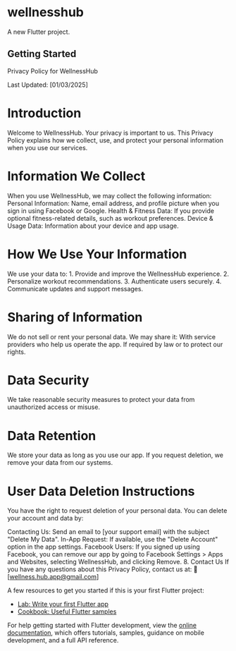 # wellnesshub

A new Flutter project.

## Getting Started

Privacy Policy for WellnessHub

Last Updated: [01/03/2025]

# Introduction
   
  Welcome to WellnessHub. Your privacy is important to us. This Privacy Policy explains how we collect, use, and protect your personal information when you use our services.

# Information We Collect
   
  When you use WellnessHub, we may collect the following information:
  Personal Information: Name, email address, and profile picture when you sign in using Facebook or Google.
  Health & Fitness Data: If you provide optional fitness-related details, such as workout preferences.
  Device & Usage Data: Information about your device and app usage.

# How We Use Your Information
   
  We use your data to:
    1.  Provide and improve the WellnessHub experience.
    2.  Personalize workout recommendations.
    3.  Authenticate users securely.
    4.  Communicate updates and support messages.
   
# Sharing of Information

We do not sell or rent your personal data. We may share it:
  With service providers who help us operate the app.
  If required by law or to protect our rights.

# Data Security

We take reasonable security measures to protect your data from unauthorized access or misuse.

# Data Retention
   
  We store your data as long as you use our app. If you request deletion, we remove your data from our systems.

# User Data Deletion Instructions
   
  You have the right to request deletion of your personal data. You can delete your account and data by:

Contacting Us: Send an email to [your support email] with the subject "Delete My Data".
In-App Request: If available, use the "Delete Account" option in the app settings.
Facebook Users: If you signed up using Facebook, you can remove our app by going to Facebook Settings > Apps and Websites, selecting WellnessHub, and clicking Remove.
8. Contact Us
If you have any questions about this Privacy Policy, contact us at:
📧 [wellness.hub.app@gmail.com]

A few resources to get you started if this is your first Flutter project:

- [Lab: Write your first Flutter app](https://docs.flutter.dev/get-started/codelab)
- [Cookbook: Useful Flutter samples](https://docs.flutter.dev/cookbook)

For help getting started with Flutter development, view the
[online documentation](https://docs.flutter.dev/), which offers tutorials,
samples, guidance on mobile development, and a full API reference.
